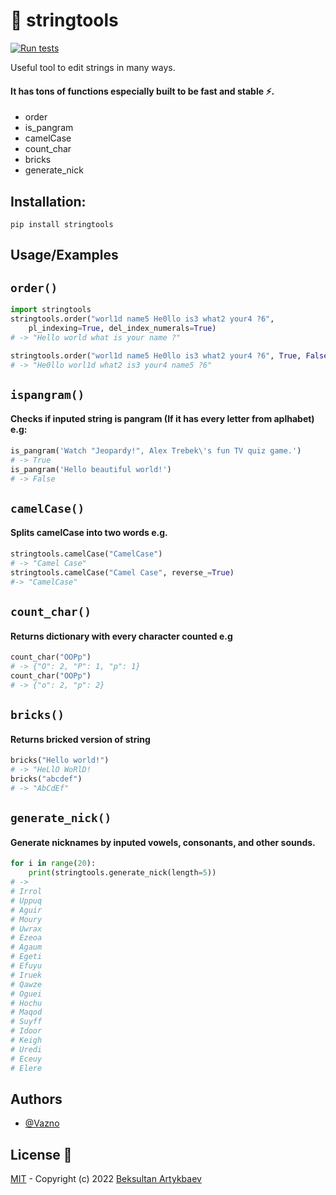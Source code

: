 # 📝 stringtools

[![Run tests](https://github.com/Vazno/stringtools/actions/workflows/pytester.yml/badge.svg)](https://github.com/Vazno/stringtools/actions/workflows/pytester.yml)

Useful tool to edit strings in many ways.
#### It has tons of functions especially built to be fast and stable ⚡.
- order
- is_pangram
- camelCase
- count_char
- bricks
- generate_nick
## Installation:
``pip install stringtools``

## Usage/Examples


## ```order()```
```python
import stringtools
stringtools.order("worl1d name5 He0llo is3 what2 your4 ?6", 
    pl_indexing=True, del_index_numerals=True)
# -> "Hello world what is your name ?"

stringtools.order("worl1d name5 He0llo is3 what2 your4 ?6", True, False)
# -> "He0llo worl1d what2 is3 your4 name5 ?6"
```


## ```ispangram()```
#### Checks if inputed string is pangram (If it has every letter from aplhabet) e.g:
```python
is_pangram('Watch "Jeopardy!", Alex Trebek\'s fun TV quiz game.') 
# -> True
is_pangram('Hello beautiful world!') 
# -> False
```


## ```camelCase()```
#### Splits camelCase into two words e.g.
```python
stringtools.camelCase("CamelCase")
# -> "Camel Case"
stringtools.camelCase("Camel Case", reverse_=True) 
#-> "CamelCase"
```


## ```count_char()```
#### Returns dictionary with every character counted e.g
```python
count_char("OOPp")
# -> {"O": 2, "P": 1, "p": 1}
count_char("OOPp")
# -> {"o": 2, "p": 2}
```


## ```bricks()```
#### Returns bricked version of string
```python
bricks("Hello world!")
# -> "HeLlO WoRlD!
bricks("abcdef")
# -> "AbCdEf"
```


## ```generate_nick()```
#### Generate nicknames by inputed vowels, consonants, and other sounds.
```python
for i in range(20):
	print(stringtools.generate_nick(length=5))
# -> 
# Irrol
# Uppuq
# Aguir
# Moury
# Uwrax
# Ezeoa
# Agaum
# Egeti
# Efuyu
# Iruek
# Qawze
# Oguei
# Hochu
# Maqod
# Suyff
# Idoor
# Keigh
# Uredi
# Eceuy
# Elere
```

## Authors

- [@Vazno](https://www.github.com/Vazno)


## License 🔑

[MIT](https://choosealicense.com/licenses/mit/) - Copyright (c) 2022 [Beksultan Artykbaev](https://github.com/Vazno)